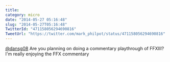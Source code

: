 ```yaml
---
title: 
category: micro
date: "2014-05-27 05:16:48"
slug: "2014-05-27T05:16:48"
TwitterId: "471158056294690816"
TweetUrl: "https://twitter.com/mark_philpot/status/471158056294690816"
---
```


[@dansg08](https://twitter.com/dansg08) Are you planning on doing a commentary
playthrough of FFXIII? I'm really enjoying the FFX commentary

